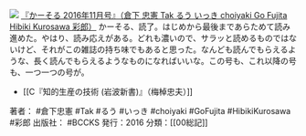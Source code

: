 
[![](https://images-fe.ssl-images-amazon.com/images/I/41q6UQkwmxL._SL160_.jpg)](http://www.amazon.co.jp/exec/obidos/ASIN/B01MYMT67Y/choiyaki81-22/ref=nosim)
[『かーそる 2016年11月号』（倉下 忠憲 Tak るう いっき choiyaki Go Fujita Hibiki Kurosawa 彩郎）](http://www.amazon.co.jp/exec/obidos/ASIN/B01MYMT67Y/choiyaki81-22/ref=nosim)
かーそる、読了。はじめから最後まであらためて読み進めた。やはり、読み応えがある。どれも濃いので、サラッと読めるものではないけど、それがこの雑誌の持ち味でもあると思った。なんども読んでもらえるような、長く読んでもらえるようなものになればいいな。この号も、これ以降の号も、一つ一つの号が。

- [[C『知的生産の技術 (岩波新書)』（梅棹忠夫）]]

著者： #倉下忠憲 #Tak #るう #いっき #choiyaki #GoFujita #HibikiKurosawa #彩郎
出版社： #BCCKS
発行：2016
分類：[[00総記]]